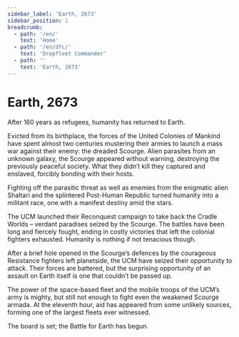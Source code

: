 ```yaml
---
sidebar_label: 'Earth, 2673'
sidebar_position: 1
breadcrumb:
  - path: '/en/'
    text: 'Home'
  - path: '/en/dfc/'
    text: 'Dropfleet Commander'
  - path: ''
    text: 'Earth, 2673'
---
```


# Earth, 2673

After 160 years as refugees, humanity has returned to Earth.

Evicted from its birthplace, the forces of the United Colonies of Mankind have spent almost two centuries mustering their armies to launch a mass war against their enemy: the dreaded Scourge. Alien parasites from an unknown galaxy, the Scourge appeared without warning, destroying the previously peaceful society. What they didn’t kill they captured and enslaved, forcibly bonding with their hosts.

Fighting off the parasitic threat as well as enemies from the enigmatic alien Shaltari and the splintered Post-Human Republic turned humanity into a militant race, one with a manifest destiny amid the stars.

The UCM launched their Reconquest campaign to take back the Cradle Worlds – verdant paradises seized by the Scourge. The battles have been long and fiercely fought, ending in costly victories that left the colonial fighters exhausted. Humanity is nothing if not tenacious though.

After a brief hole opened in the Scourge’s defences by the courageous Resistance fighters left planetside, the UCM have seized their opportunity to attack. Their forces are battered, but the surprising opportunity of an assault on Earth itself is one that couldn’t be passed up.

The power of the space-based fleet and the mobile troops of the UCM’s army is mighty, but still not enough to fight even the weakened Scourge armada. At the eleventh hour, aid has appeared from some unlikely sources, forming one of the largest fleets ever witnessed.

The board is set; the Battle for Earth has begun.
